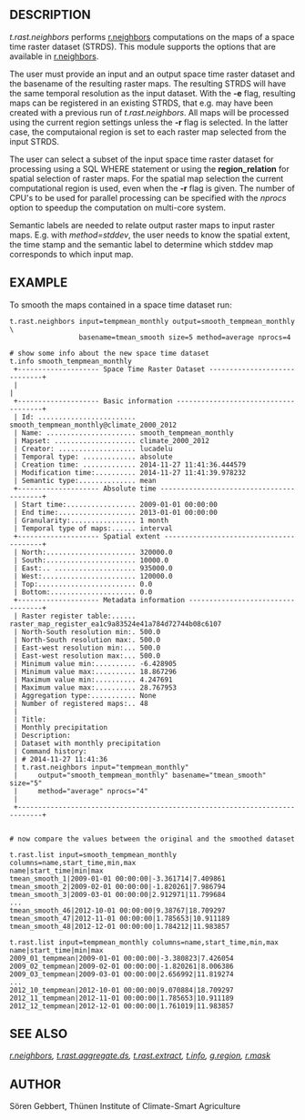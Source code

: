 ## DESCRIPTION

*t.rast.neighbors* performs [r.neighbors](r.neighbors.md) computations
on the maps of a space time raster dataset (STRDS). This module supports
the options that are available in [r.neighbors](r.neighbors.md).

The user must provide an input and an output space time raster dataset
and the basename of the resulting raster maps. The resulting STRDS will
have the same temporal resolution as the input dataset. With the **-e**
flag, resulting maps can be registered in an existing STRDS, that e.g.
may have been created with a previous run of *t.rast.neighbors*. All
maps will be processed using the current region settings unless the
**-r** flag is selected. In the latter case, the computaional region is
set to each raster map selected from the input STRDS.

The user can select a subset of the input space time raster dataset for
processing using a SQL WHERE statement or using the **region_relation**
for spatial selection of raster maps. For the spatial map selection the
current computational region is used, even when the **-r** flag is
given. The number of CPU's to be used for parallel processing can be
specified with the *nprocs* option to speedup the computation on
multi-core system.

Semantic labels are needed to relate output raster maps to input raster
maps. E.g. with *method=stddev*, the user needs to know the spatial
extent, the time stamp and the semantic label to determine which stddev
map corresponds to which input map.

## EXAMPLE

To smooth the maps contained in a space time dataset run:

```shell
t.rast.neighbors input=tempmean_monthly output=smooth_tempmean_monthly \
                 basename=tmean_smooth size=5 method=average nprocs=4

# show some info about the new space time dataset
t.info smooth_tempmean_monthly
 +-------------------- Space Time Raster Dataset -----------------------------+
 |                                                                            |
 +-------------------- Basic information -------------------------------------+
 | Id: ........................ smooth_tempmean_monthly@climate_2000_2012
 | Name: ...................... smooth_tempmean_monthly
 | Mapset: .................... climate_2000_2012
 | Creator: ................... lucadelu
 | Temporal type: ............. absolute
 | Creation time: ............. 2014-11-27 11:41:36.444579
 | Modification time:.......... 2014-11-27 11:41:39.978232
 | Semantic type:.............. mean
 +-------------------- Absolute time -----------------------------------------+
 | Start time:................. 2009-01-01 00:00:00
 | End time:................... 2013-01-01 00:00:00
 | Granularity:................ 1 month
 | Temporal type of maps:...... interval
 +-------------------- Spatial extent ----------------------------------------+
 | North:...................... 320000.0
 | South:...................... 10000.0
 | East:.. .................... 935000.0
 | West:....................... 120000.0
 | Top:........................ 0.0
 | Bottom:..................... 0.0
 +-------------------- Metadata information ----------------------------------+
 | Raster register table:...... raster_map_register_ea1c9a83524e41a784d72744b08c6107
 | North-South resolution min:. 500.0
 | North-South resolution max:. 500.0
 | East-west resolution min:... 500.0
 | East-west resolution max:... 500.0
 | Minimum value min:.......... -6.428905
 | Minimum value max:.......... 18.867296
 | Maximum value min:.......... 4.247691
 | Maximum value max:.......... 28.767953
 | Aggregation type:........... None
 | Number of registered maps:.. 48
 |
 | Title:
 | Monthly precipitation
 | Description:
 | Dataset with monthly precipitation
 | Command history:
 | # 2014-11-27 11:41:36
 | t.rast.neighbors input="tempmean_monthly"
 |     output="smooth_tempmean_monthly" basename="tmean_smooth" size="5"
 |     method="average" nprocs="4"
 |
 +----------------------------------------------------------------------------+


# now compare the values between the original and the smoothed dataset

t.rast.list input=smooth_tempmean_monthly columns=name,start_time,min,max
name|start_time|min|max
tmean_smooth_1|2009-01-01 00:00:00|-3.361714|7.409861
tmean_smooth_2|2009-02-01 00:00:00|-1.820261|7.986794
tmean_smooth_3|2009-03-01 00:00:00|2.912971|11.799684
...
tmean_smooth_46|2012-10-01 00:00:00|9.38767|18.709297
tmean_smooth_47|2012-11-01 00:00:00|1.785653|10.911189
tmean_smooth_48|2012-12-01 00:00:00|1.784212|11.983857

t.rast.list input=tempmean_monthly columns=name,start_time,min,max
name|start_time|min|max
2009_01_tempmean|2009-01-01 00:00:00|-3.380823|7.426054
2009_02_tempmean|2009-02-01 00:00:00|-1.820261|8.006386
2009_03_tempmean|2009-03-01 00:00:00|2.656992|11.819274
...
2012_10_tempmean|2012-10-01 00:00:00|9.070884|18.709297
2012_11_tempmean|2012-11-01 00:00:00|1.785653|10.911189
2012_12_tempmean|2012-12-01 00:00:00|1.761019|11.983857
```

## SEE ALSO

*[r.neighbors](r.neighbors.md),
[t.rast.aggregate.ds](t.rast.aggregate.ds.md),
[t.rast.extract](t.rast.extract.md), [t.info](t.info.md),
[g.region](g.region.md), [r.mask](r.mask.md)*

## AUTHOR

Sören Gebbert, Thünen Institute of Climate-Smart Agriculture
